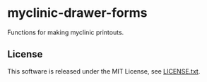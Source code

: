 # myclinic-drawer-forms

Functions for making myclinic printouts.

## License
This software is released under the MIT License, see [LICENSE.txt](LICENSE.txt).
